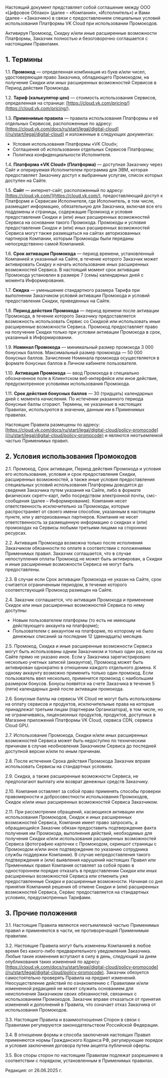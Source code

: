 Настоящий документ представляет собой соглашение между ООО «Цифровое Облако» (далее – «Компания», «Исполнитель») и Вами (далее – «Заказчик») в связи с предоставлением специальных условий использования Платформы VK Cloud при использовании Промокодов.

Активируя Промокод, Скидку и/или иные расширенные возможности Платформы, Заказчик полностью и безоговорочно соглашается с настоящими Правилами.

## 1\. Термины

1.1. **Промокод** — определенная комбинация из букв и/или чисел, удостоверяющая право Заказчика, обладающего Промокодом, на получение Скидки или иных расширенных возможностей Сервисов в Период действия Промокода.

1.2. **Тариф (калькулятор цен)** — стоимость использования Сервисов, определенная на странице: [https://cloud.vk.com/pricing/](https://cloud.vk.com/pricing/).

1.3. **Применимые правила** — правила использования Платформы и её отдельных Сервисов, расположенные по адресу: [https://cloud.vk.com/docs/ru/start/legal/digital-cloud](/ru/start/legal/digital-cloud) и изложенные в следующих документах:
- Условия использования Платформы «VK Cloud»;
- Соглашения об использовании отдельных Сервисов Платформы;
- Политика конфиденциальности Исполнителя.

1.4. **Платформа «VK Cloud» (Платформа)** — доступная Заказчику через Сайт и оперируемая Исполнителем программа для ЭВМ, которая предоставляет Заказчику доступ к выбранным услугам, список которых доступен на Сайте.

1.5. **Сайт** — интернет-сайт, расположенный по адресу: [https://cloud.vk.com/](https://cloud.vk.com/), предоставляющий доступ к Платформе и Сервисам Исполнителя, где Исполнитель, в том числе, размещает информацию, обязательную для Заказчика, включая все его поддомены и страницы, содержащие Промокод и условия предоставления Скидки и (или) иных расширенных возможностей Сервиса на основании такого Промокода. Промокоды и условия предоставления Скидок и (или) иных расширенных возможностей Сервиса могут также размещаться на сайтах авторизованных партнеров Компании, которым Промокоды были переданы непосредственно самой Компанией.

1.6. **Срок активации Промокода** — период времени, установленный Компанией и указанный на Сайте, в течение которого Заказчик может активировать Скидку и начать использование иных расширенных возможностей Сервиса.
В настоящий момент срок активации Промокода установлен в размере 7 (семь) календарных дней с момента Информирования.

1.7. **Скидка** — уменьшение стандартного размера Тарифа при выполнении Заказчиком условий активации Промокода и условий предоставления Скидки, приведенных на Сайте.

1.8. **Период действия Промокода** — период времени после активации Промокода, в течение которого Заказчику предоставляется возможность использовать Сервис со Скидкой или использовать иные расширенные возможности Сервиса. 
Промокод предоставляет право на получение Скидки только при условии активации Промокода в срок, указанный в Информировании.

1.9. **Номинал Промокода** — минимальный размер промокода 3 000 бонусных баллов. Максимальный размер промокода — 50 000 бонусных баллов.
Зачисление Номинала промокода осуществляется в формате бонусных баллов в Личном кабинете пользователя. 

1.10. **Активация Промокода** — ввод Промокода в специально обозначенное поле в Клиентском веб-интерфейсе или иное действие, предусмотренное условиями использования Промокода.

1.11. **Срок действия бонусных баллов** — 30 (тридцать) календарных дней с момента начисления. По истечении указанного периода бонусные баллы сгорают.
Термины, не указанные в настоящих Правилах, используются в значении, данным им в Применимых правилах.

Настоящие Правила размещены по адресу: [https://cloud.vk.com/docs/ru/start/legal/digital-cloud/policy-promocode](/ru/start/legal/digital-cloud/policy-promocode) и являются неотъемлемой частью Применимых правил.

## 2\. Условия использования Промокодов

2.1. Промокод, Срок активации, Период действия Промокода и условия его использования, условия и срок предоставления Скидки, расширенных возможностей, а также иные условия предоставления специальных условий использования Платформы доводятся до сведения Заказчика путем указания на Сайте, либо в формате физических скретч-карт, либо посредством электронной почты, смс-сообщения (далее – Информирование).
Компания несет ответственность исключительно за Промокоды, которые распространяет от своего имени способом, указанным в настоящем пункте, или у авторизованных партнеров. Компания не несет ответственность за размещенную информацию о скидках и (или) промокодах на Сервисы любыми третьими лицами на сторонних ресурсах.

2.2. Активация Промокода возможна только после исполнения Заказчиком обязанности по оплате в соответствии с положениями Применимых правил. Заказчик соглашается, что в случае непоступления оплаты Промокод не может быть активирован, а Скидки и иные расширенные возможности Сервиса не могут быть предоставлены.

2.3. В случае если Срок активации Промокода не указан на Сайте, срок считается ограниченным периодом, в течение которого соответствующий Промокод размещен на Сайте.

2.4. Заказчик соглашается, что активация Промокода и применение Скидок или иных расширенных возможностей Сервиса по нему доступны:
- Новым пользователем платформы (то есть не имеющим действующего аккаунта на платформе);
- Пользователем с аккаунтом на платформе, по которому не было денежных списаний за последние 12 (двенадцать) месяцев.

2.5. Промокод, Скидка и иные расширенные возможности Сервиса могут быть использованы одним Заказчиком и только один раз, если на Сайте прямо не указано иное. Если у Заказчика зарегистрировано несколько учетных записей (аккаунтов), Промокод может быть активирован однократно в отношении каждого отдельного домена.
К одному аккаунту возможно применить только один промокод. Если пользователь ввел несколько, применится промокод с наибольшим размером бонусов.
Бонусы появятся на счете Заказчика в течение 5 (пяти) календарных дней после активации промокода.

2.6. Бонусные баллы на сервисы VK Cloud не могут быть использованы на оплату сервисов и продуктов, исключительные права на которые принадлежат третьим лицам (партнерам Организатора), в том числе, но не ограничиваясь, лицензионных продуктов, продуктов, доступных в Магазине приложений Платформы VK Cloud, сервиса CDN, сервиса Cloud GPU.

2.7. Использование Промокода, Скидки и/или иных расширенных возможностей Сервиса может быть недоступно по техническим причинам в случае необновления Заказчиком Сервиса до последней доступной версии и/или по иным причинам.

2.8. После истечения Срока действия Промокода Заказчик вправе использовать Сервисы на стандартных условиях.

2.9. Скидка, а также расширенные возможности Сервиса, не предполагают выплату или возврат денежных средств Заказчику.

2.10. Компания оставляет за собой право применять способы проверки правомерности и добросовестности использования Промокодов, Скидок и/или иных расширенных возможностей Сервиса Заказчиком.

2.11. При рассмотрении обращений, касающихся активации или использования Промокодов, Скидок и иных расширенных возможностей Сервиса, Компания имеет право запросить, а обращающийся Заказчик обязан предоставить подтверждение факта получения им Промокода, выполнения действий, необходимых для получения Скидки и/или использования расширенных возможностей Сервиса (фотографию карточки с Промокодом, скриншот страницы с Промокодом и/или иное подтверждение по указанию сотрудника службы поддержки Компании). В случае непредоставления такого подтверждения и (или) выявления нарушений настоящих Правил или Применимых правил Компания оставляет за собой право в одностороннем порядке отказать в предоставлении Скидки или иных расширенных возможностей Сервиса или отменить уже предоставленные Скидки и расширенные возможности. Начиная со дня принятия Компанией решения об отмене Скидки и (или) расширенных возможностей Сервиса, Сервис предоставляется на стандартных условиях, предусмотренных Тарифами.

## 3\. Прочие положения

3.1. Настоящие Правила являются неотъемлемой частью Применимых правил и применяются в части, не противоречащей Применимым правилам.

3.2. Настоящие Правила могут быть изменены Компанией в любое время без какого-либо предварительного уведомления Заказчика. Любые такие изменения вступают в силу в день, следующий за днем опубликования таких изменений по адресу: [https://cloud.vk.com/docs/ru/start/legal/digital-cloud/policy-promocode](/ru/start/legal/digital-cloud/policy-promocode). Заказчик обязуется самостоятельно проверять Правила на предмет изменений. Неосуществление действий по ознакомлению с Правилами и/или измененной редакцией не может служить основанием для неисполнения Заказчиком своих обязанностей, связанных с использованием Промокодов. Заказчик вправе отказаться от принятия изменений и дополнений в Правила, что означает отказ Заказчика от использования Промокодов.

3.3. Настоящие Правила и взаимоотношения Сторон в связи с Правилами регулируются законодательством Российской Федерации.

3.4. В отношении формы и способа заключения настоящих Правил применяются нормы Гражданского Кодекса РФ, регулирующие порядок и условия заключения договора путем акцепта публичной оферты.

3.5. Все споры сторон по настоящим Правилам подлежат разрешению в соответствии с порядком, установленным в Применимых правилах.

Редакция: от 26.06.2025 г.
